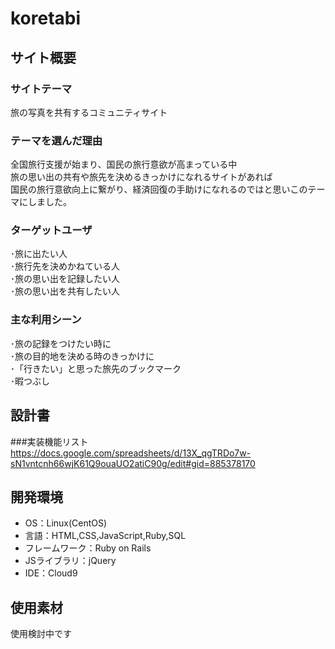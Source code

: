 # koretabi

## サイト概要
### サイトテーマ
  旅の写真を共有するコミュニティサイト<br>

### テーマを選んだ理由
  全国旅行支援が始まり、国民の旅行意欲が高まっている中<br>
  旅の思い出の共有や旅先を決めるきっかけになれるサイトがあれば<br>
  国民の旅行意欲向上に繋がり、経済回復の手助けになれるのではと思いこのテーマにしました。<br>
  
### ターゲットユーザ
  ･旅に出たい人<br>
  ･旅行先を決めかねている人<br>
  ･旅の思い出を記録したい人<br>
  ･旅の思い出を共有したい人<br>
  
### 主な利用シーン
  ･旅の記録をつけたい時に<br>
  ･旅の目的地を決める時のきっかけに<br>
  ･「行きたい」と思った旅先のブックマーク<br>
  ･暇つぶし

## 設計書
  ###実装機能リスト
  https://docs.google.com/spreadsheets/d/13X_qgTRDo7w-sN1vntcnh66wjK61Q9ouaUO2atiC90g/edit#gid=885378170

## 開発環境
- OS：Linux(CentOS)
- 言語：HTML,CSS,JavaScript,Ruby,SQL
- フレームワーク：Ruby on Rails
- JSライブラリ：jQuery
- IDE：Cloud9

## 使用素材
  使用検討中です
